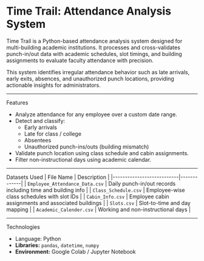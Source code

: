 # Time Trail: Attendance Analysis System

Time Trail is a Python-based attendance analysis system designed for multi-building academic institutions. 
It processes and cross-validates punch-in/out data with academic schedules, slot timings, 
and building assignments to evaluate faculty attendance with precision.

This system identifies irregular attendance behavior such as late arrivals, early exits, absences, and unauthorized punch locations, providing actionable insights for administrators.

---
Features
- Analyze attendance for any employee over a custom date range.
- Detect and classify:
  - Early arrivals
  - Late for class / college
  - Absentees
  - Unauthorized punch-ins/outs (building mismatch)
- Validate punch location using class schedule and cabin assignments.
- Filter non-instructional days using academic calendar.
---
 Datasets Used
| File Name                  | Description |
|---------------------------|-------------|
| `Employee_Attendance_Data.csv` | Daily punch-in/out records including time and building info |
| `Class_Schedule.csv`      | Employee-wise class schedules with slot IDs |
| `Cabin_Info.csv`          | Employee cabin assignments and associated buildings |
| `Slots.csv`               | Slot-to-time and day mapping |
| `Academic_Calender.csv`   | Working and non-instructional days |

---
Technologies
- Language: Python 
- **Libraries:** `pandas`, `datetime`, `numpy`
- **Environment:** Google Colab / Jupyter Notebook
